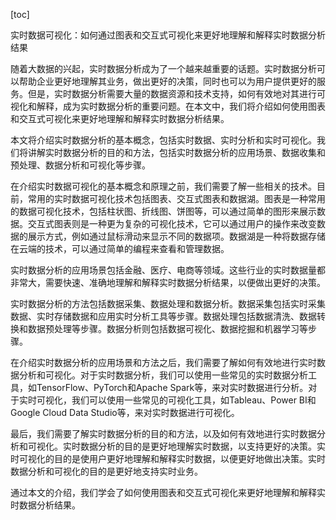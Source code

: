 
[toc]                    
                
                
实时数据可视化：如何通过图表和交互式可视化来更好地理解和解释实时数据分析结果

随着大数据的兴起，实时数据分析成为了一个越来越重要的话题。实时数据分析可以帮助企业更好地理解其业务，做出更好的决策，同时也可以为用户提供更好的服务。但是，实时数据分析需要大量的数据资源和技术支持，如何有效地对其进行可视化和解释，成为实时数据分析的重要问题。在本文中，我们将介绍如何使用图表和交互式可视化来更好地理解和解释实时数据分析结果。

本文将介绍实时数据分析的基本概念，包括实时数据、实时分析和实时可视化。我们将讲解实时数据分析的目的和方法，包括实时数据分析的应用场景、数据收集和预处理、数据分析和可视化等步骤。

在介绍实时数据可视化的基本概念和原理之前，我们需要了解一些相关的技术。目前，常用的实时数据可视化技术包括图表、交互式图表和数据湖。图表是一种常用的数据可视化技术，包括柱状图、折线图、饼图等，可以通过简单的图形来展示数据。交互式图表则是一种更为复杂的可视化技术，它可以通过用户的操作来改变数据的展示方式，例如通过鼠标滑动来显示不同的数据项。数据湖是一种将数据存储在云端的技术，可以通过简单的编程来查看和管理数据。

实时数据分析的应用场景包括金融、医疗、电商等领域。这些行业的实时数据量都非常大，需要快速、准确地理解和解释实时数据分析结果，以便做出更好的决策。

实时数据分析的方法包括数据采集、数据处理和数据分析。数据采集包括实时采集数据、实时存储数据和应用实时分析工具等步骤。数据处理包括数据清洗、数据转换和数据预处理等步骤。数据分析则包括数据可视化、数据挖掘和机器学习等步骤。

在介绍实时数据分析的应用场景和方法之后，我们需要了解如何有效地进行实时数据分析和可视化。对于实时数据分析，我们可以使用一些常见的实时数据分析工具，如TensorFlow、PyTorch和Apache Spark等，来对实时数据进行分析。对于实时可视化，我们可以使用一些常见的可视化工具，如Tableau、Power BI和Google Cloud Data Studio等，来对实时数据进行可视化。

最后，我们需要了解实时数据分析的目的和方法，以及如何有效地进行实时数据分析和可视化。实时数据分析的目的是更好地理解实时数据，以支持更好的决策。实时可视化的目的是使用户更好地理解和解释实时数据，以便更好地做出决策。实时数据分析和可视化的目的是更好地支持实时业务。

通过本文的介绍，我们学会了如何使用图表和交互式可视化来更好地理解和解释实时数据分析结果。

